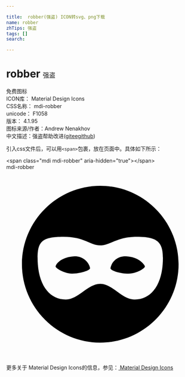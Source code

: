 ```yaml
---

title:  robber(强盗) ICON转svg、png下载
name: robber
zhTips: 强盗
tags: []
search: 

---
```


# robber  <small style="font-size: 60%;font-weight: 100">强盗</small>


<div class="detail-page">
<p>
<span><span class="badge-success badge">免费图标</span> </span>
<br/>
<span>
ICON库：
<span class="badge-secondary badge">Material Design Icons</span> 
</span>
<br/>
<span>
CSS名称：
<span class="badge-secondary badge">mdi-robber</span> 
</span>
<br/>
<span>
unicode：
<span class="badge-secondary badge">F1058</span> 
<copy-btn content='F1058' btn-title=""></copy-btn>
<copy-btn :content='String.fromCodePoint(parseInt("F1058", 16))' btn-title="复制U"></copy-btn>
</span>
<br/>
<span>
版本：
<span class="badge-secondary badge">4.1.95</span> 
</span>
<br/>
<span>图标来源/作者：<span class="badge-light badge">Andrew Nenakhov</span></span> 
<br/>
<span class="zh-detail">中文描述：<span class="badge-primary badge">强盗</span><span class="help-link"><span>帮助改进</span>(<a href="https://gitee.com/liuwave/icon-helper/edit/master/json/material/robber.json" target="_blank" rel="noopener noreferrer">gitee</a><a href="https://github.com/liuwave/icon-helper/edit/master/json/material/robber.json" target="_blank" rel="noopener noreferrer">github</a></span>)</span><br/>
</p>
</div>
<div class="alert alert-dark">
  <i class="mdi mdi-robber mdi-48px"></i>
  <i class="mdi mdi-robber mdi-36px"></i>
  <i class="mdi mdi-robber mdi-24px"></i>
  <i class="mdi mdi-robber mdi-18px"></i>
</div>
<div>
  <p>引入css文件后，可以用<code>&lt;span&gt;</code>包裹，放在页面中。具体如下所示：    
  </p>
  <div class="alert alert-primary" style="font-size: 14px">
    &lt;span class="mdi mdi-robber" aria-hidden="true"&gt;&lt;/span&gt;
    <copy-btn content='<span class="mdi mdi-robber" aria-hidden="true"></span>'></copy-btn>
  </div>
  <div class="alert alert-secondary">
    <i class="mdi mdi-robber"
    style="font-size: 24px"
    aria-hidden="true"></i> mdi-robber
    <copy-btn content="mdi-robber" btn-title="复制图标名称"></copy-btn>
  </div>
</div>
<div id="svg" class="svg-wrap">
<svg xmlns="http://www.w3.org/2000/svg" viewBox="0 0 24 24"><path d="M10.7 12.5C10.7 12.8 9.4 13.2 8.4 13.2S6.3 12.5 6.3 12.3C6.3 12 7 11.1 8.6 11C9.5 10.9 10.5 11.5 10.7 12.5M15.4 11C14.4 10.9 13.5 11.5 13.3 12.5C13.3 12.8 14.5 13.2 15.6 13.2C16.7 13.2 17.7 12.5 17.7 12.3S17 11.1 15.4 11M22 12C22 17.5 17.5 22 12 22S2 17.5 2 12 6.5 2 12 2 22 6.5 22 12M20 11.2C20 9.2 19.3 8.5 16.7 8.5C14.1 8.5 13.3 9.6 12 9.6S10 8.5 7.3 8.5 4 9.1 4 11.2C4 14.6 5.5 16.5 7.6 16.5C9.2 16.5 10.4 14.5 12 14.5S14.7 16.5 16.4 16.5C18.5 16.5 20 14.6 20 11.2Z" /></svg>
</div>
<detail full-name='mdi-robber'></detail>
    
<div><p>更多关于 Material Design Icons的信息，参见：<a target="_blank" href="https://iconhelper.cn/material.html"> Material Design Icons</a>
</p></div>
